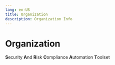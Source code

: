 ```yaml
---
lang: en-US
title: Organization
description: Organization Info
---
```

# Organization 
**S**ecurity **A**nd **R**isk **C**ompliance **A**utomation **T**oolset
